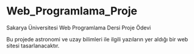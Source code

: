 # Web_Programlama_Proje
Sakarya Üniversitesi Web Programlama Dersi Proje Ödevi

Bu projede astronomi ve uzay bilimleri ile ilgili yazıların yer aldığı bir web sitesi tasarlanacaktır.
